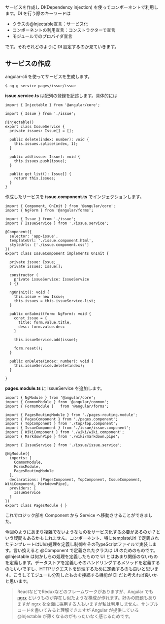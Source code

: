 サービスを作成し DI\(Dependency injection\) を使ってコンポーネントで利用します。DI を行う際のキーワードは

* クラスの@Injectable宣言：サービス化
* コンポーネントの利用宣言：コンストラクターで宣言
* モジュールでのプロバイダ宣言

です。それぞれどのように DI 設定するのか見ていきます。

## サービスの作成

angular-cli を使ってサービスを生成します。

```
$ ng g service pages/issue/issue
```

__issue.service.ts__ は配列の登録を記述します。具体的には

```
import { Injectable } from '@angular/core';

import { Issue } from './issue';

@Injectable()
export class IssueService {
  private issues: Issue[] = [];

  public delete(index: number): void {
    this.issues.splice(index, 1);
  }

  public add(issue: Issue): void {
    this.issues.push(issue);
  }

  public get list(): Issue[] {
    return this.issues;
  }
}
```

作成したサービスを __issue.component.ts__ でインジェクションします。

```
import { Component, OnInit } from '@angular/core';
import { NgForm } from '@angular/forms';

import { Issue } from './issue';
import { IssueService } from './issue.service';

@Component({
  selector: 'app-issue',
  templateUrl: './issue.component.html',
  styleUrls: ['./issue.component.css']
})
export class IssueComponent implements OnInit {

  private issue: Issue;
  private issues: Issue[];

  constructor (
    private issueService: IssueService
  ) {}

  ngOnInit(): void {
    this.issue = new Issue;
    this.issues = this.issueService.list;
  }

  public onSubmit(form: NgForm): void {
    const issue = {
      title: form.value.title,
      desc: form.value.desc
    }

    this.issueService.add(issue);

    form.reset();
  }

  public onDelete(index: number): void {
    this.issueService.delete(index);
  }

}
```

__pages.module.ts__ に IssueService を追加します。

```
import { NgModule } from '@angular/core';
import { CommonModule } from '@angular/common';
import { FormsModule }   from '@angular/forms';

import { PagesRoutingModule } from './pages-routing.module';
import { PagesComponent } from './pages.component';
import { TopComponent } from './top/top.component';
import { IssueComponent } from './issue/issue.component';
import { WikiComponent } from './wiki/wiki.component';
import { MarkdownPipe } from './wiki/markdown.pipe';

import { IssueService } from './issue/issue.service';

@NgModule({
  imports: [
    CommonModule,
    FormsModule,
    PagesRoutingModule
  ],
  declarations: [PagesComponent, TopComponent, IssueComponent, WikiComponent, MarkdownPipe],
  providers: [
    IssueService
  ]
})
export class PagesModule { }
```

これでロジック部を Component から Service へ移動させることができました。

今回のようにあまり複雑でないようなものをサービス化する必要があるのか？という疑問もあるかもしれません。コンポーネント、特にtemplateUrl で定義されたテンプレートはUIの処理を定義し制御をそのTypeScriptファイルで実装します。言い換えると @Component で定義されたクラスは UI のためのものです。@Injectable は何かしらの処理を定義したもので UI とはあまり関係のないものを定義します。データストアを定義しそのハンドリングするメソッドを定義するのもいいですし、HTTPリクエストを処理するために定義するのも良いと思います。こうしてモジュール分割したものを接続する機能が DI だと考えれば良いかと思います。

> ReactなどでReduxなどのフレームワークがありますが、Angular でも [ngrx](https://github.com/ngrx) というものが存在し似たような構成が作れます。好みの問題もありますが ngrx を全面に採用する人もいますが私は利用しません。サンプルコードを書いてみると理解できますが Angular が提供している @Injectable が薄くなるのがもったいなく感じるためです。
